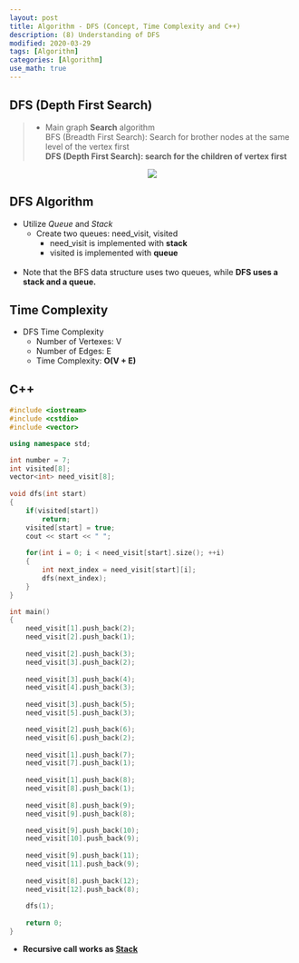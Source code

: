 ```yaml
---
layout: post
title: Algorithm - DFS (Concept, Time Complexity and C++)
description: (8) Understanding of DFS
modified: 2020-03-29
tags: [Algorithm]
categories: [Algorithm]
use_math: true
---
```

## DFS (Depth First Search)   
> * Main graph **Search** algorithm  
> BFS (Breadth First Search): Search for brother nodes at the same level of the vertex first  
> **DFS (Depth First Search): search for the children of vertex first**  


<center>
	<a href="https://en.wikipedia.org/wiki/Depth-first_search">
		<img src="https://upload.wikimedia.org/wikipedia/commons/thumb/1/1f/Depth-first-tree.svg/450px-Depth-first-tree.svg.png"/>
	</a>
</center>


## DFS Algorithm  
- Utilize *Queue* and *Stack*    
	- Create two queues: need_visit, visited  
		- need_visit is implemented with **stack**  
		- visited is implemented with **queue**  
​
- Note that the BFS data structure uses two queues, while **DFS uses a stack and a queue.**  


## Time Complexity
- DFS Time Complexity  
	- Number of Vertexes: V  
	- Number of Edges: E  
	- Time Complexity: **O(V + E)**  

## C++ 
```cpp
#include <iostream>
#include <cstdio> 
#include <vector>

using namespace std;

int number = 7;
int visited[8];
vector<int> need_visit[8];
 
void dfs(int start)
{
	if(visited[start])
		return;
	visited[start] = true;
	cout << start << " ";
	
	for(int i = 0; i < need_visit[start].size(); ++i)
	{
		int next_index = need_visit[start][i];
		dfs(next_index);
	}
}

int main()
{
	need_visit[1].push_back(2);
	need_visit[2].push_back(1);
	
	need_visit[2].push_back(3);
	need_visit[3].push_back(2);
	
	need_visit[3].push_back(4);
	need_visit[4].push_back(3);
	
	need_visit[3].push_back(5);
	need_visit[5].push_back(3);

	need_visit[2].push_back(6);
	need_visit[6].push_back(2);
	
	need_visit[1].push_back(7);
	need_visit[7].push_back(1);
	
	need_visit[1].push_back(8);
	need_visit[8].push_back(1);
	
	need_visit[8].push_back(9);
	need_visit[9].push_back(8);

	need_visit[9].push_back(10);
	need_visit[10].push_back(9);	
		
	need_visit[9].push_back(11);
	need_visit[11].push_back(9);
	
	need_visit[8].push_back(12);
	need_visit[12].push_back(8);
	
	dfs(1);
	
	return 0;
}
```

* **Recursive call works as <u>Stack</u>**  

